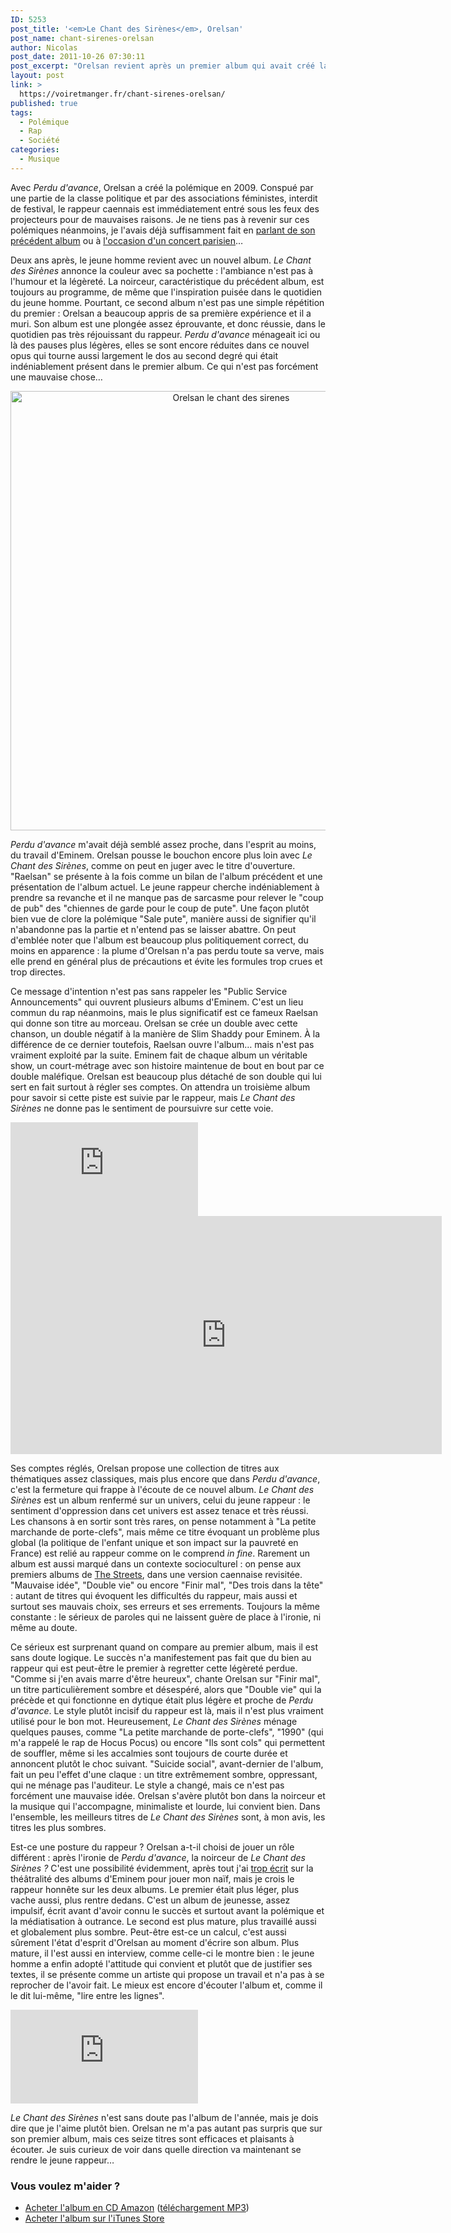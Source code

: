```yaml
---
ID: 5253
post_title: '<em>Le Chant des Sirènes</em>, Orelsan'
post_name: chant-sirenes-orelsan
author: Nicolas
post_date: 2011-10-26 07:30:11
post_excerpt: "Orelsan revient après un premier album qui avait créé la polémique. Plus mature, plus sombre aussi, Le Chant des Sirènes est différent de Perdu d'avance et ce n'est pas forcément si mal…"
layout: post
link: >
  https://voiretmanger.fr/chant-sirenes-orelsan/
published: true
tags:
  - Polémique
  - Rap
  - Société
categories:
  - Musique
---
```

<p>Avec <em>Perdu d'avance</em>, Orelsan a créé la polémique en 2009. Conspué par une partie de la classe politique et par des associations féministes, interdit de festival, le rappeur caennais est immédiatement entré sous les feux des projecteurs pour de mauvaises raisons. Je ne tiens pas à revenir sur ces polémiques néanmoins, je l'avais déjà suffisamment fait en <a href="https://voiretmanger.fr/orelsan/">parlant de son précédent album</a> ou à <a href="https://voiretmanger.fr/orelsan-bataclan-2009/">l'occasion d'un concert parisien</a>…</p>
<p>Deux ans après, le jeune homme revient avec un nouvel album. <em>Le Chant des Sirènes</em> annonce la couleur avec sa pochette : l'ambiance n'est pas à l'humour et la légèreté. La noirceur, caractéristique du précédent album, est toujours au programme, de même que l'inspiration puisée dans le quotidien du jeune homme. Pourtant, ce second album n'est pas une simple répétition du premier : Orelsan a beaucoup appris de sa première expérience et il a muri. Son album est une plongée assez éprouvante, et donc réussie, dans le quotidien pas très réjouissant du rappeur. <em>Perdu d'avance</em> ménageait ici ou là des pauses plus légères, elles se sont encore réduites dans ce nouvel opus qui tourne aussi largement le dos au second degré qui était indéniablement présent dans le premier album. Ce qui n'est pas forcément une mauvaise chose…</p>

<div style="text-align: center;"><img class="aligncenter" style="border-style: initial; border-color: initial; border-width: 0px;" src="https://voiretmanger.fr/wp-content/uploads/2011/10/orelsan-le-chant-des-sirenes.jpg" alt="Orelsan le chant des sirenes" width="690" height="703" border="0" /></div>
<p><em>Perdu d'avance</em> m'avait déjà semblé assez proche, dans l'esprit au moins, du travail d'Eminem. Orelsan pousse le bouchon encore plus loin avec <em>Le Chant des Sirènes</em>, comme on peut en juger avec le titre d'ouverture. "Raelsan" se présente à la fois comme un bilan de l'album précédent et une présentation de l'album actuel. Le jeune rappeur cherche indéniablement à prendre sa revanche et il ne manque pas de sarcasme pour relever le "coup de pub" des "chiennes de garde pour le coup de pute". Une façon plutôt bien vue de clore la polémique "Sale pute", manière aussi de signifier qu'il n'abandonne pas la partie et n'entend pas se laisser abattre. On peut d'emblée noter que l'album est beaucoup plus politiquement correct, du moins en apparence : la plume d'Orelsan n'a pas perdu toute sa verve, mais elle prend en général plus de précautions et évite les formules trop crues et trop directes.</p>
<p>Ce message d'intention n'est pas sans rappeler les "Public Service Announcements" qui ouvrent plusieurs albums d'Eminem. C'est un lieu commun du rap néanmoins, mais le plus significatif est ce fameux Raelsan qui donne son titre au morceau. Orelsan se crée un double avec cette chanson, un double négatif à la manière de Slim Shaddy pour Eminem. À la différence de ce dernier toutefois, Raelsan ouvre l'album… mais n'est pas vraiment exploité par la suite. Eminem fait de chaque album un véritable show, un court-métrage avec son histoire maintenue de bout en bout par ce double maléfique. Orelsan est beaucoup plus détaché de son double qui lui sert en fait surtout à régler ses comptes. On attendra un troisième album pour savoir si cette piste est suivie par le rappeur, mais <em>Le Chant des Sirènes</em> ne donne pas le sentiment de poursuivre sur cette voie.</p>

<div class="video-container"><iframe class="aligncenter" src="http://www.youtube.com/embed/Qu3WOFqoQbQ" frameborder="0" allowfullscreen></iframe></div>

<iframe src="http://www.youtube.com/embed/Qu3WOFqoQbQ" frameborder="0" width="690" height="381"></iframe>

<p>Ses comptes réglés, Orelsan propose une collection de titres aux thématiques assez classiques, mais plus encore que dans <em>Perdu d'avance</em>, c'est la fermeture qui frappe à l'écoute de ce nouvel album. <em>Le Chant des Sirènes</em> est un album renfermé sur un univers, celui du jeune rappeur : le sentiment d'oppression dans cet univers est assez tenace et très réussi. Les chansons à en sortir sont très rares, on pense notamment à "La petite marchande de porte-clefs", mais même ce titre évoquant un problème plus global (la politique de l'enfant unique et son impact sur la pauvreté en France) est relié au rappeur comme on le comprend <em>in fine</em>. Rarement un album est aussi marqué dans un contexte socioculturel : on pense aux premiers albums de <a href="https://voiretmanger.fr/the-streets-le-rap-a-langlaise/">The Streets</a>, dans une version caennaise revisitée. "Mauvaise idée", "Double vie" ou encore "Finir mal", "Des trois dans la tête" : autant de titres qui évoquent les difficultés du rappeur, mais aussi et surtout ses mauvais choix, ses erreurs et ses errements. Toujours la même constante : le sérieux de paroles qui ne laissent guère de place à l'ironie, ni même au doute.</p>
<p>Ce sérieux est surprenant quand on compare au premier album, mais il est sans doute logique. Le succès n'a manifestement pas fait que du bien au rappeur qui est peut-être le premier à regretter cette légèreté perdue. "Comme si j'en avais marre d'être heureux", chante Orelsan sur "Finir mal", un titre particulièrement sombre et désespéré, alors que "Double vie" qui la précède et qui fonctionne en dytique était plus légère et proche de <em>Perdu d'avance</em>. Le style plutôt incisif du rappeur est là, mais il n'est plus vraiment utilisé pour le bon mot. Heureusement, <em>Le Chant des Sirènes</em> ménage quelques pauses, comme "La petite marchande de porte-clefs", "1990" (qui m'a rappelé le rap de Hocus Pocus) ou encore "Ils sont cols" qui permettent de souffler, même si les accalmies sont toujours de courte durée et annoncent plutôt le choc suivant. "Suicide social", avant-dernier de l'album, fait un peu l'effet d'une claque : un titre extrêmement sombre, oppressant, qui ne ménage pas l'auditeur. Le style a changé, mais ce n'est pas forcément une mauvaise idée. Orelsan s'avère plutôt bon dans la noirceur et la musique qui l'accompagne, minimaliste et lourde, lui convient bien. Dans l'ensemble, les meilleurs titres de <em>Le Chant des Sirènes</em> sont, à mon avis, les titres les plus sombres.</p>
<p>Est-ce une posture du rappeur ? Orelsan a-t-il choisi de jouer un rôle différent : après l'ironie de <em>Perdu d'avance</em>, la noirceur de <em>Le Chant des Sirènes ?</em> C'est une possibilité évidemment, après tout j'ai <a href="https://voiretmanger.fr/eminem-le-maitre/">trop écrit</a> sur la théâtralité des albums d'Eminem pour jouer mon naïf, mais je crois le rappeur honnête sur les deux albums. Le premier était plus léger, plus vache aussi, plus rentre dedans. C'est un album de jeunesse, assez impulsif, écrit avant d'avoir connu le succès et surtout avant la polémique et la médiatisation à outrance. Le second est plus mature, plus travaillé aussi et globalement plus sombre. Peut-être est-ce un calcul, c'est aussi sûrement l'état d'esprit d'Orelsan au moment d'écrire son album. Plus mature, il l'est aussi en interview, comme celle-ci le montre bien : le jeune homme a enfin adopté l'attitude qui convient et plutôt que de justifier ses textes, il se présente comme un artiste qui propose un travail et n'a pas à se reprocher de l'avoir fait. Le mieux est encore d'écouter l'album et, comme il le dit lui-même, "lire entre les lignes".</p>

<div class="video-container"><iframe class="aligncenter" src="http://www.youtube.com/embed/8_WwLhOjfqg" frameborder="0" allowfullscreen></iframe></div>

<p><em>Le Chant des Sirènes</em> n'est sans doute pas l'album de l'année, mais je dois dire que je l'aime plutôt bien. Orelsan ne m'a pas autant pas surpris que sur son premier album, mais ces seize titres sont efficaces et plaisants à écouter. Je suis curieux de voir dans quelle direction va maintenant se rendre le jeune rappeur…</p>

<div class="amazon">
<h3>Vous voulez m'aider ?</h3>
<ul>
	<li><a href="http://www.amazon.fr/gp/product/B005BU602G/ref=as_li_ss_tl?ie=UTF8&tag=leblogdenic07-21&linkCode=as2&camp=1642&creative=19458&creativeASIN=B005BU602G">Acheter l'album en CD Amazon</a> (<a href="http://www.amazon.fr/gp/product/B005Q0TC6W/ref=as_li_ss_tl?ie=UTF8&tag=leblogdenic07-21&linkCode=as2&camp=1642&creative=19458&creativeASIN=B005Q0TC6W">téléchargement MP3</a>)</li>
	<li><a href="http://itunes.apple.com/fr/album/le-chant-des-sirenes/id458621568">Acheter l'album sur l'iTunes Store</a></li>

</ul>
</div>